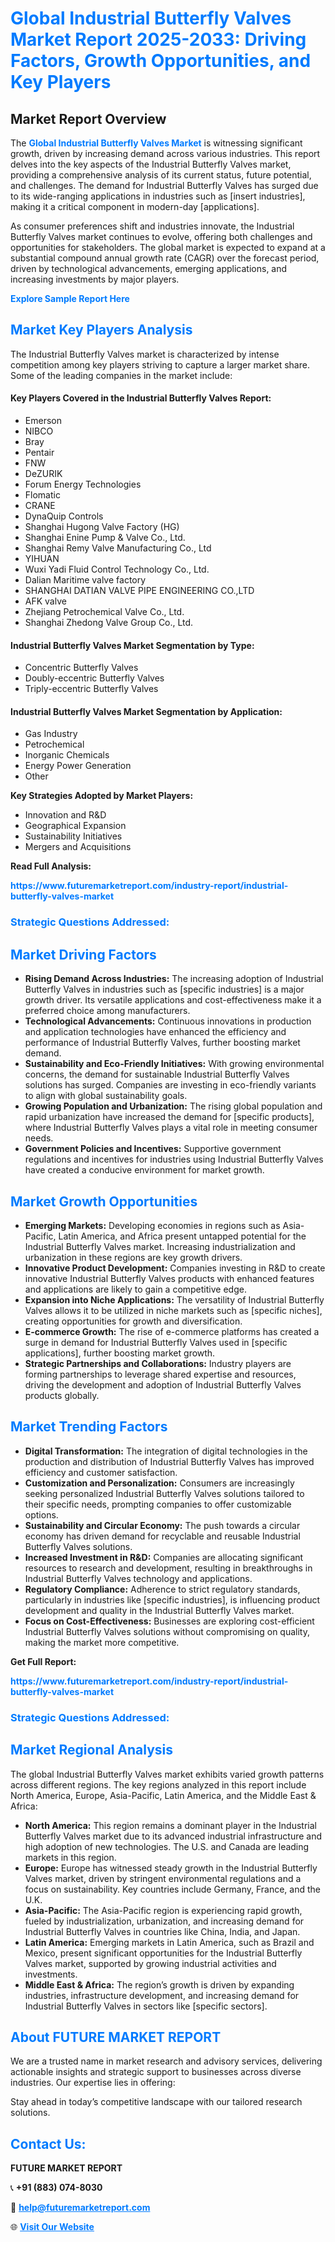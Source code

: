<h1 style="color: #007BFF;">Global Industrial Butterfly Valves Market Report 2025-2033: Driving Factors, Growth Opportunities, and Key Players</h1>

<section id="overview">
<h2>Market Report Overview</h2>
<p>The <a href="https://www.futuremarketreport.com/industry-report/industrial-butterfly-valves-market" style="color: #007BFF; text-decoration: none;"><strong>Global Industrial Butterfly Valves Market</strong></a> is witnessing significant growth, driven by increasing demand across various industries. This report delves into the key aspects of the Industrial Butterfly Valves market, providing a comprehensive analysis of its current status, future potential, and challenges. The demand for Industrial Butterfly Valves has surged due to its wide-ranging applications in industries such as [insert industries], making it a critical component in modern-day [applications].</p>
<p>As consumer preferences shift and industries innovate, the Industrial Butterfly Valves market continues to evolve, offering both challenges and opportunities for stakeholders. The global market is expected to expand at a substantial compound annual growth rate (CAGR) over the forecast period, driven by technological advancements, emerging applications, and increasing investments by major players.</p>
</section>

<section id="overview">
<p><a href="https://www.futuremarketreport.com/request-sample/reportId=87069" style="color: #007BFF; text-decoration: none;"><strong>Explore Sample Report Here</strong></a></p>
</section>

<section id="key-players">
<h2 style="color: #007BFF;">Market Key Players Analysis</h2>
<p>The Industrial Butterfly Valves market is characterized by intense competition among key players striving to capture a larger market share. Some of the leading companies in the market include:</p>
<h4>Key Players Covered in the Industrial Butterfly Valves Report:</h4>
<ul><li>Emerson</li><li>NIBCO</li><li>Bray</li><li>Pentair</li><li>FNW</li><li>DeZURIK</li><li>Forum Energy Technologies</li><li>Flomatic</li><li>CRANE</li><li>DynaQuip Controls</li><li>Shanghai Hugong Valve Factory (HG)</li><li>Shanghai Enine Pump &amp; Valve Co., Ltd.</li><li>Shanghai Remy Valve Manufacturing Co., Ltd</li><li>YIHUAN</li><li>Wuxi Yadi Fluid Control Technology Co., Ltd.</li><li>Dalian Maritime valve factory</li><li>SHANGHAI DATIAN VALVE PIPE ENGINEERING CO.,LTD</li><li>AFK valve</li><li>Zhejiang Petrochemical Valve Co., Ltd.</li><li>Shanghai Zhedong Valve Group Co., Ltd.</li></ul>
<h4>Industrial Butterfly Valves Market Segmentation by Type:</h4>
<ul><li>Concentric Butterfly Valves</li><li>Doubly-eccentric Butterfly Valves</li><li>Triply-eccentric Butterfly Valves</li></ul>

<h4>Industrial Butterfly Valves Market Segmentation by Application:</h4>
<ul><li>Gas Industry</li><li>Petrochemical</li><li>Inorganic Chemicals</li><li>Energy Power Generation</li><li>Other</li></ul>
<p><strong>Key Strategies Adopted by Market Players:</strong></p>
<ul>
<li>Innovation and R&D</li>
<li>Geographical Expansion</li>
<li>Sustainability Initiatives</li>
<li>Mergers and Acquisitions</li>
</ul>
</section>

<section>
<p><strong>Read Full Analysis: </strong></p><a href="https://www.futuremarketreport.com/industry-report/industrial-butterfly-valves-market" style="color: #007BFF; text-decoration: none;"><strong>https://www.futuremarketreport.com/industry-report/industrial-butterfly-valves-market</strong></a>
<h3 style="color: #007BFF;">Strategic Questions Addressed:</h3>
</section>

<section id="driving-factors">
<h2 style="color: #007BFF;">Market Driving Factors</h2>
<ul>
<li><strong>Rising Demand Across Industries:</strong> The increasing adoption of Industrial Butterfly Valves in industries such as [specific industries] is a major growth driver. Its versatile applications and cost-effectiveness make it a preferred choice among manufacturers.</li>
<li><strong>Technological Advancements:</strong> Continuous innovations in production and application technologies have enhanced the efficiency and performance of Industrial Butterfly Valves, further boosting market demand.</li>
<li><strong>Sustainability and Eco-Friendly Initiatives:</strong> With growing environmental concerns, the demand for sustainable Industrial Butterfly Valves solutions has surged. Companies are investing in eco-friendly variants to align with global sustainability goals.</li>
<li><strong>Growing Population and Urbanization:</strong> The rising global population and rapid urbanization have increased the demand for [specific products], where Industrial Butterfly Valves plays a vital role in meeting consumer needs.</li>
<li><strong>Government Policies and Incentives:</strong> Supportive government regulations and incentives for industries using Industrial Butterfly Valves have created a conducive environment for market growth.</li>
</ul>
</section>

<section id="growth-opportunities">
<h2 style="color: #007BFF;">Market Growth Opportunities</h2>
<ul>
<li><strong>Emerging Markets:</strong> Developing economies in regions such as Asia-Pacific, Latin America, and Africa present untapped potential for the Industrial Butterfly Valves market. Increasing industrialization and urbanization in these regions are key growth drivers.</li>
<li><strong>Innovative Product Development:</strong> Companies investing in R&D to create innovative Industrial Butterfly Valves products with enhanced features and applications are likely to gain a competitive edge.</li>
<li><strong>Expansion into Niche Applications:</strong> The versatility of Industrial Butterfly Valves allows it to be utilized in niche markets such as [specific niches], creating opportunities for growth and diversification.</li>
<li><strong>E-commerce Growth:</strong> The rise of e-commerce platforms has created a surge in demand for Industrial Butterfly Valves used in [specific applications], further boosting market growth.</li>
<li><strong>Strategic Partnerships and Collaborations:</strong> Industry players are forming partnerships to leverage shared expertise and resources, driving the development and adoption of Industrial Butterfly Valves products globally.</li>
</ul>
</section>

<section id="trending-factors">
<h2 style="color: #007BFF;">Market Trending Factors</h2>
<ul>
<li><strong>Digital Transformation:</strong> The integration of digital technologies in the production and distribution of Industrial Butterfly Valves has improved efficiency and customer satisfaction.</li>
<li><strong>Customization and Personalization:</strong> Consumers are increasingly seeking personalized Industrial Butterfly Valves solutions tailored to their specific needs, prompting companies to offer customizable options.</li>
<li><strong>Sustainability and Circular Economy:</strong> The push towards a circular economy has driven demand for recyclable and reusable Industrial Butterfly Valves solutions.</li>
<li><strong>Increased Investment in R&D:</strong> Companies are allocating significant resources to research and development, resulting in breakthroughs in Industrial Butterfly Valves technology and applications.</li>
<li><strong>Regulatory Compliance:</strong> Adherence to strict regulatory standards, particularly in industries like [specific industries], is influencing product development and quality in the Industrial Butterfly Valves market.</li>
<li><strong>Focus on Cost-Effectiveness:</strong> Businesses are exploring cost-efficient Industrial Butterfly Valves solutions without compromising on quality, making the market more competitive.</li>
</ul>
</section>

<section>
<p><strong>Get Full Report: </strong></p><a href="https://www.futuremarketreport.com/industry-report/industrial-butterfly-valves-market" style="color: #007BFF; text-decoration: none;"><strong>https://www.futuremarketreport.com/industry-report/industrial-butterfly-valves-market</strong></a>
<h3 style="color: #007BFF;">Strategic Questions Addressed:</h3>
</section>


<section id="regional-analysis">
<h2 style="color: #007BFF;">Market Regional Analysis</h2>
<p>The global Industrial Butterfly Valves market exhibits varied growth patterns across different regions. The key regions analyzed in this report include North America, Europe, Asia-Pacific, Latin America, and the Middle East & Africa:</p>
<ul>
<li><strong>North America:</strong> This region remains a dominant player in the Industrial Butterfly Valves market due to its advanced industrial infrastructure and high adoption of new technologies. The U.S. and Canada are leading markets in this region.</li>
<li><strong>Europe:</strong> Europe has witnessed steady growth in the Industrial Butterfly Valves market, driven by stringent environmental regulations and a focus on sustainability. Key countries include Germany, France, and the U.K.</li>
<li><strong>Asia-Pacific:</strong> The Asia-Pacific region is experiencing rapid growth, fueled by industrialization, urbanization, and increasing demand for Industrial Butterfly Valves in countries like China, India, and Japan.</li>
<li><strong>Latin America:</strong> Emerging markets in Latin America, such as Brazil and Mexico, present significant opportunities for the Industrial Butterfly Valves market, supported by growing industrial activities and investments.</li>
<li><strong>Middle East & Africa:</strong> The region’s growth is driven by expanding industries, infrastructure development, and increasing demand for Industrial Butterfly Valves in sectors like [specific sectors].</li>
</ul>
</section>

<footer>
<h2 style="color: #007BFF;">About FUTURE MARKET REPORT</h2>
<p>We are a trusted name in market research and advisory services, delivering actionable insights and strategic support to businesses across diverse industries. Our expertise lies in offering:</p>

<p>Stay ahead in today’s competitive landscape with our tailored research solutions.</p>

<h2 style="color: #007BFF;">Contact Us:</h2>
<p><strong>FUTURE MARKET REPORT</strong></p>
<p>📞 <strong>+91 (883) 074-8030</strong></p>
<p>📧 <strong><a href="mailto:help@futuremarketreport.com" style="color: #007BFF;">help@futuremarketreport.com</a></strong></p>
<p>🌐 <strong><a href="https://www.futuremarketreport.com/" style="color: #007BFF;">Visit Our Website</a></strong></p>
</footer>